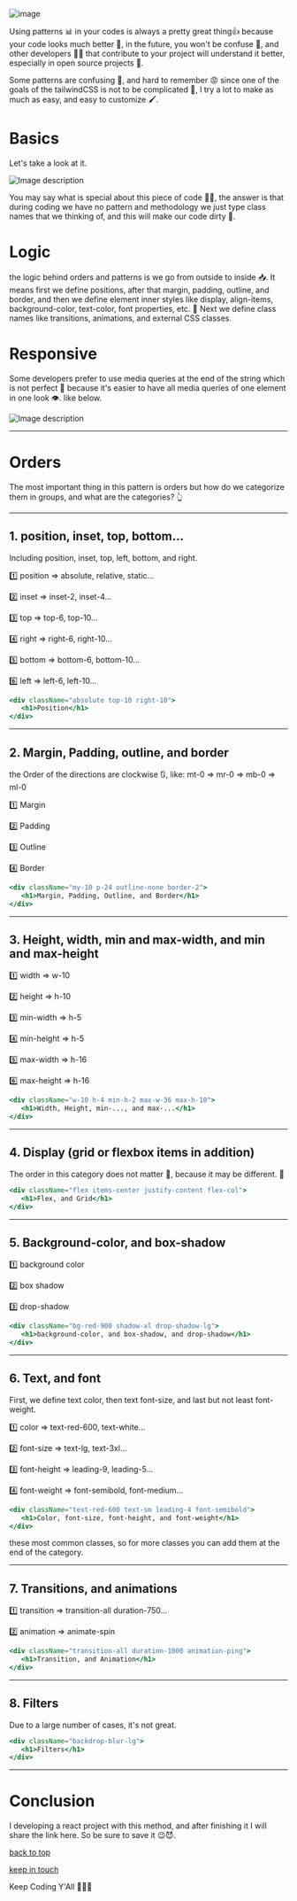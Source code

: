 ![image](https://user-images.githubusercontent.com/77550037/217070569-1a82865b-6bd0-4a60-8cae-8113df7aa6aa.png)

Using patterns 📊 in your codes is always a pretty great thing👍 because your code looks much better 👀, in the future, you won't be confuse 🧠, and other developers 🧑‍💻 that contribute to your project will understand it better, especially in open source projects 📖.

Some patterns are confusing 🧠, and hard to remember 😡 since one of the goals of the tailwindCSS is not to be complicated 🦾, I try a lot to make as much as easy, and easy to customize 🖌️.


# Basics

Let's take a look at it.

![Image description](https://dev-to-uploads.s3.amazonaws.com/uploads/articles/9vpdteiosxn4tkbvt338.png)

You may say what is special about this piece of code 🤔💭, the answer is that during coding we have no pattern and methodology we just type class names that we thinking of, and this will make our code dirty 💩.

# Logic 
the logic behind orders and patterns is we go from outside to inside 📥. It means first we define positions, after that margin, padding, outline, and border, and then we define element inner styles like display, align-items, background-color, text-color, font properties, etc. 🚌 Next we define class names like transitions, animations, and external CSS classes.

# Responsive 
Some developers prefer to use media queries at the end of the string which is not perfect 🔔 because it's easier to have all media queries of one element in one look 👁️. like below.


![Image description](https://dev-to-uploads.s3.amazonaws.com/uploads/articles/i56zbt6q8rxao62vvn52.png)

------

# Orders 
The most important thing in this pattern is orders but how do we categorize them in groups, and what are the categories? 👆

-----

## 1. position, inset, top, bottom... 
Including position, inset, top, left, bottom, and right.

1️⃣ position => absolute, relative, static... 

2️⃣ inset    => inset-2, inset-4...

3️⃣ top      => top-6, top-10...

4️⃣ right    => right-6, right-10...

5️⃣ bottom   => bottom-6, bottom-10...

6️⃣ left     => left-6, left-10...


```jsx
<div className="absolute top-10 right-10">
   <h1>Position</h1>
</div>
```

-----

## 2. Margin, Padding, outline, and border

the Order of the directions are clockwise 🔃, like: mt-0 => mr-0 => mb-0 => ml-0

1️⃣ Margin

2️⃣ Padding

3️⃣ Outline

4️⃣ Border


```jsx
<div className="my-10 p-24 outline-none border-2">
   <h1>Margin, Padding, Outline, and Border</h1>
</div>
```

-----

## 3. Height, width, min and max-width, and min and max-height


1️⃣ width => w-10

2️⃣ height => h-10

3️⃣ min-width => h-5

4️⃣ min-height => h-5

5️⃣ max-width => h-16

6️⃣ max-height => h-16


```jsx
<div className="w-10 h-4 min-h-2 max-w-36 max-h-10">
   <h1>Width, Height, min-..., and max-...</h1>
</div>
```

-----

## 4. Display (grid or flexbox items in addition)
The order in this category does not matter 🫠, because it may be different. 🛫

```jsx
<div className="flex items-center justify-content flex-col">
   <h1>Flex, and Grid</h1>
</div>
```

-----

## 5. Background-color, and box-shadow

1️⃣ background color

2️⃣ box shadow

3️⃣ drop-shadow


```jsx
<div className="bg-red-900 shadow-xl drop-shadow-lg">
   <h1>background-color, and box-shadow, and drop-shadow</h1>
</div>
```

------

## 6. Text, and font
First, we define text color, then text font-size, and last but not least font-weight.

1️⃣ color => text-red-600, text-white...

2️⃣ font-size => text-lg, text-3xl...

3️⃣ font-height => leading-9, leading-5...

4️⃣ font-weight => font-semibold, font-medium...


```jsx
<div className="text-red-600 text-sm leading-4 font-semibold">
   <h1>Color, font-size, font-height, and font-weight</h1>
</div>
```

these most common classes, so for more classes you can add them at the end of the category. 

-------

## 7. Transitions, and animations

1️⃣ transition => transition-all duration-750...

2️⃣ animation => animate-spin


```jsx
<div className="transition-all duration-1000 animation-ping">
   <h1>Transition, and Animation</h1>
</div>
```

-----

## 8. Filters 
Due to a large number of cases, it's not great.

```jsx
<div className="backdrop-blur-lg">
   <h1>Filters</h1>
</div>
```

------

# Conclusion
I developing a react project with this method, and after finishing it I will share the link here. So be sure to save it 😉😈.

[back to top](#basics)

[keep in touch](https://vito.vercel.app) 

Keep Coding Y'All 👨🏻‍💻
